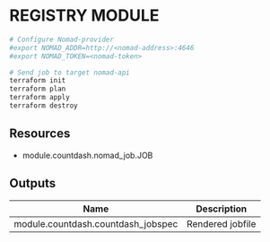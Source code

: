 # REGISTRY MODULE

```bash
# Configure Nomad-provider
#export NOMAD_ADDR=http://<nomad-address>:4646
#export NOMAD_TOKEN=<nomad-token>

# Send job to target nomad-api
terraform init
terraform plan
terraform apply
terraform destroy
```

## Resources
  * module.countdash.nomad_job.JOB

## Outputs
| Name | Description |
|------|-------------|
| module.countdash.countdash_jobspec | Rendered jobfile |
